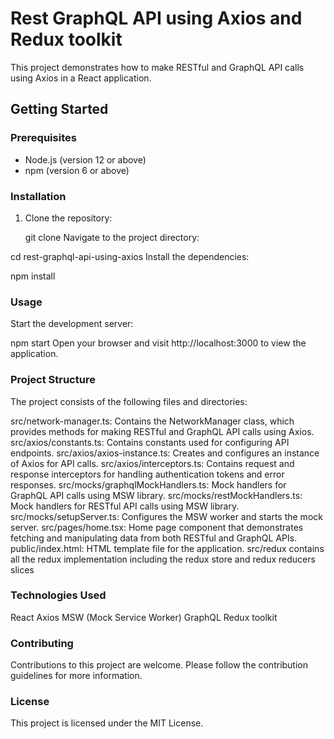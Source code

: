 # Rest GraphQL API using Axios and Redux toolkit

This project demonstrates how to make RESTful and GraphQL API calls using Axios in a React application.

## Getting Started

### Prerequisites

- Node.js (version 12 or above)
- npm (version 6 or above)

### Installation

1. Clone the repository:

   git clone <repository-url>
   Navigate to the project directory:

cd rest-graphql-api-using-axios
Install the dependencies:

npm install

### Usage

Start the development server:

npm start
Open your browser and visit http://localhost:3000 to view the application.

### Project Structure

The project consists of the following files and directories:

src/network-manager.ts: Contains the NetworkManager class, which provides methods for making RESTful and GraphQL API calls using Axios.
src/axios/constants.ts: Contains constants used for configuring API endpoints.
src/axios/axios-instance.ts: Creates and configures an instance of Axios for API calls.
src/axios/interceptors.ts: Contains request and response interceptors for handling authentication tokens and error responses.
src/mocks/graphqlMockHandlers.ts: Mock handlers for GraphQL API calls using MSW library.
src/mocks/restMockHandlers.ts: Mock handlers for RESTful API calls using MSW library.
src/mocks/setupServer.ts: Configures the MSW worker and starts the mock server.
src/pages/home.tsx: Home page component that demonstrates fetching and manipulating data from both RESTful and GraphQL APIs.
public/index.html: HTML template file for the application.
src/redux contains all the redux implementation including the redux store and redux reducers slices
### Technologies Used

React
Axios
MSW (Mock Service Worker)
GraphQL
Redux toolkit

### Contributing

Contributions to this project are welcome. Please follow the contribution guidelines for more information.

### License

This project is licensed under the MIT License.
